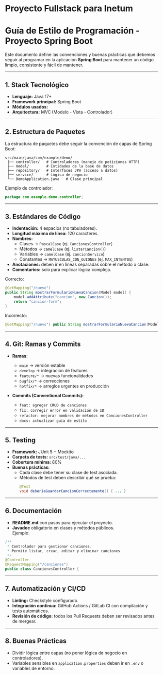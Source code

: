 # Proyecto Fullstack para Inetum 

# Guía de Estilo de Programación - Proyecto Spring Boot

Este documento define las convenciones y buenas prácticas que debemos seguir al programar en la aplicación **Spring Boot** para mantener un código limpio, consistente y fácil de mantener.

---

## 1. Stack Tecnológico
- **Lenguaje:** Java 17+  
- **Framework principal:** Spring Boot  
- **Módulos usados:**  
- **Arquitectura:** MVC (Modelo - Vista - Controlador)  

---

## 2. Estructura de Paquetes
La estructura de paquetes debe seguir la convención de capas de Spring Boot:

```
src/main/java/com/example/demo/
 ├── controller/   # Controladores (manejo de peticiones HTTP)
 ├── model/        # Entidades de la base de datos
 ├── repository/   # Interfaces JPA (acceso a datos)
 ├── service/      # Lógica de negocio
 └── DemoApplication.java   # Clase principal
```

Ejemplo de controlador:
```java
package com.example.demo.controller;
```

---

## 3. Estándares de Código
- **Indentación:** 4 espacios (no tabuladores).  
- **Longitud máxima de línea:** 120 caracteres.  
- **Nombres:**
  - Clases → `PascalCase` (ej. `CancionesController`)  
  - Métodos → `camelCase` (ej. `listarCancion()`)  
  - Variables → `camelCase` (ej. `cancionService`)  
  - Constantes → `MAYUSCULAS_CON_GUIONES` (ej. `MAX_INTENTOS`)  
- **Anotaciones:** deben ir en líneas separadas sobre el método o clase.  
- **Comentarios:** solo para explicar lógica compleja.  

Correcto:
```java
@GetMapping("/nuevo")
public String mostrarFormularioNuevaCancion(Model model) {
    model.addAttribute("cancion", new Cancion());
    return "cancion-form";
}
```

Incorrecto:
```java
@GetMapping("/nuevo") public String mostrarFormularioNuevaCancion(Model model){model.addAttribute("cancion", new Cancion()); return "cancion-form";}
```

---

## 4. Git: Ramas y Commits
- **Ramas:**
  - `main` → versión estable  
  - `develop` → integración de features  
  - `feature/*` → nuevas funcionalidades  
  - `bugfix/*` → correcciones  
  - `hotfix/*` → arreglos urgentes en producción  

- **Commits (Conventional Commits):**
  - `feat: agregar CRUD de canciones`
  - `fix: corregir error en validación de ID`
  - `refactor: mejorar nombres de métodos en CancionesController`
  - `docs: actualizar guía de estilo`

---

## 5. Testing
- **Framework:** JUnit 5 + Mockito  
- **Carpeta de tests:** `src/test/java/...`  
- **Cobertura mínima:** 80%  
- **Buenas prácticas:**
  - Cada clase debe tener su clase de test asociada.  
  - Métodos de test deben describir qué se prueba:  
    ```java
    @Test
    void deberiaGuardarCancionCorrectamente() { ... }
    ```

---

## 6. Documentación
- **README.md** con pasos para ejecutar el proyecto.  
- **Javadoc** obligatorio en clases y métodos públicos.  
Ejemplo:
```java
/**
 * Controlador para gestionar canciones.
 * Permite listar, crear, editar y eliminar canciones.
 */
@Controller
@RequestMapping("/canciones")
public class CancionesController {
```

---

## 7. Automatización y CI/CD
- **Linting:** Checkstyle configurado.  
- **Integración continua:** GitHub Actions / GitLab CI con compilación y tests automáticos.  
- **Revisión de código:** todos los Pull Requests deben ser revisados antes de mergear.  

---

## 8. Buenas Prácticas
- Dividir lógica entre capas (no poner lógica de negocio en controladores).  
- Variables sensibles en `application.properties` deben ir en `.env` o variables de entorno.  

